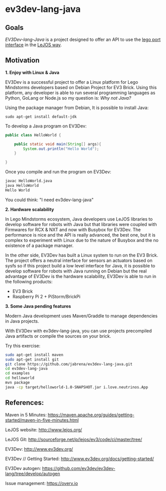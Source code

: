 # ev3dev-lang-java

## Goals

*EV3Dev-lang-Java* is a project designed to offer an API to use the [lego port interface](http://www.ev3dev.org/docs/drivers/lego-port-class/) in the [LeJOS way](http://www.lejos.org/). 

## Motivation

**1. Enjoy with Linux & Java**

EV3Dev is a successful project to offer a Linux platform for Lego Mindstorms developers based on Debian Project for EV3 Brick. Using this platform, any developer is able to run several programming languages as Python, GoLang or Node.js so my question is: *Why not Java?* 

Using the package manager from Debian, It is possible to install Java:

```
sudo apt-get install default-jdk
```

To develop a Java program on EV3Dev:

``` java
public class HelloWorld {

    public static void main(String[] args){
        System.out.println("Hello World");
    }

}
```

Once you compile and run the program on EV3Dev:

``` bash
javac HelloWorld.java
java HelloWorld
Hello World
```

You could think: "I need ev3dev-lang-java"

**2. Hardware scalability**

In Lego Mindstorms ecosystem, Java developers use LeJOS libraries to develop software for robots with Java but that libraries were coupled with Firmwares for RCX & NXT and now with Busybox for EV3Dev. The performance is nice and the API is really advanced, the best one, but it is complex to experiment with Linux due to the nature of Busybox and the no existence of a package manager.

In the other side, EV3Dev has built a Linux system to run on the EV3 Brick. The project offers a neutral interface for sensors an actuators based on sysfs so if this project build a low level interface for Java, it is possible to develop software for robots with Java running on Debian but the real advantage of EV3Dev is the hardware scalability, EV3Dev is able to run in the following products:

* EV3 Brick
* Raspberry Pi 2 + PiStorm/BrickPi

**3. Some Java pending features**

Modern Java development uses Maven/Graddle to manage dependencies in Java projects.

With EV3Dev with ev3dev-lang-java, you can use projects precompiled Java artifacts or compile the sources on your brick.

Try this exercise:

``` bash
sudo apt-get install maven
sudo apt-get install git
git clone https://github.com/jabrena/ev3dev-lang-java.git
cd ev3dev-lang-java
cd examples
cd helloworld
mvn package
java -cp target/helloworld-1.0-SNAPSHOT.jar i.love.neutrinos.App
```

## References:

Maven in 5 Minutes: https://maven.apache.org/guides/getting-started/maven-in-five-minutes.html

LeJOS website: http://www.lejos.org/

LeJOS Git: http://sourceforge.net/p/lejos/ev3/code/ci/master/tree/

EV3Dev: http://www.ev3dev.org/

EV3Dev // Getting Started: http://www.ev3dev.org/docs/getting-started/

EV3Dev autogen: https://github.com/ev3dev/ev3dev-lang/tree/develop/autogen

Issue management: https://overv.io